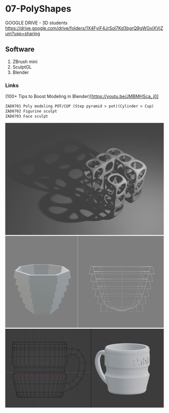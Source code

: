 # 07-PolyShapes

GOOGLE DRIVE - 3D students https://drive.google.com/drive/folders/1X4FyiF4JrSol7Kd3bgrQ9gWGxlXVjZum?usp=sharing

## Software

1. ZBrush mini
2. SculptGL
3. Blender

### Links

(100+ Tips to Boost Modeling in Blender)[https://youtu.be/JMBMHSca_j0]


```
ZAD0701 Poly modeling POT/CUP (Step pyramid > pot)(Cylinder > Cup)
ZAD0702 Figurine sculpt
ZAD0703 Face sculpt
```
![Shape](/Shape_01.JPG)
![POT](/Pot.JPG)
![CUP](/Cup.JPG)
